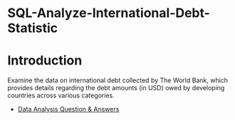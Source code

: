 # SQL-Analyze-International-Debt-Statistic
# Introduction
Examine the data on international debt collected by The World Bank, which provides details regarding the debt amounts (in USD) owed by developing countries across various categories.
* [Data Analysis Question & Answers](https://github.com/jaishri16/SQL-Analyze-International-Debt-Statistic/blob/ddb708a311100ffc584666c127fd69d12eb5a626/Data%20Analysis%20Question%20%26%20Answers.md)
